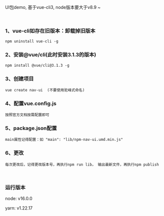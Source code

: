 UI包demo, 基于vue-cli3, node版本要大于v8.9 ~

<br/>

### 1、vue-cli如存在旧版本：卸载掉旧版本  

```
npm uninstall vue-cli -g 
```
### 2、安装@vue/cli(此时安装3.1.3的版本)
```
npm install @vue/cli@3.1.3 -g
```

### 3、创建项目
```
vue create nav-ui  (不要使用驼峰式命名)
```

### 4、配置vue.config.js 
```
按照官方文档按需配置即可
```

### 5、package.json配置
```
main属性记得配置：如 "main": "lib/npm-nav-ui.umd.min.js"
```

### 6、更改
```
每次更改后，记得更改版本号，再执行npm run lib， 输出最新文件，再执行npm publish
```

<br>

### 运行版本
node: v16.0.0

yarn: v1.22.17